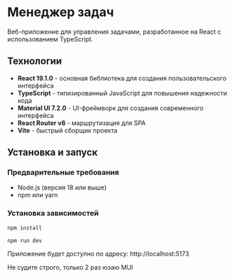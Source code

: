 # Менеджер задач

Веб-приложение для управления задачами, разработанное на React с использованием TypeScript.


##  Технологии

- **React 19.1.0** - основная библиотека для создания пользовательского интерфейса
- **TypeScript** - типизированный JavaScript для повышения надежности кода
- **Material UI 7.2.0** - UI-фреймворк для создания современного интерфейса
- **React Router v6** - маршрутизация для SPA
- **Vite** - быстрый сборщик проекта

## Установка и запуск

### Предварительные требования

- Node.js (версия 18 или выше)
- npm или yarn

### Установка зависимостей

```bash
npm install
```

```bash
npm run dev
```

Приложение будет доступно по адресу: http://localhost:5173



Не судите строго, только 2 раз юзаю MUI
